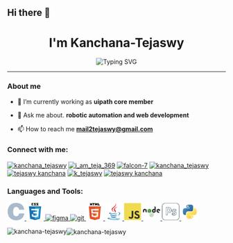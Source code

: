 ## Hi there 👋

<h1 align="center"> I'm Kanchana-Tejaswy</h1>
<!---<h3 align="center">A passionate frontend developer from India</h3> 
<img align="right" alt="Coding" width="400" src="https://cdn.dribbble.com/users/1162077/screenshots/3848914/programmer.gif "> --->
<p align="center">
  <img src="https://readme-typing-svg.herokuapp.com?size=22&duration=4000&color=00C4FF&center=true&vCenter=true&width=600&lines=🚀+Passionate+about+AI+%26+Automation;💡+Problem+Solver+and+Quick+Learner;🎯+Building+Projects+in+AI%2C+ML+%26+RPA;📚+Always+Exploring+New+Technologies;2D+Animator;Web+Developer;" alt="Typing SVG" />
</p>  


------------
<!----
<p align="left"> <img src="https://komarev.com/ghpvc/?username=kanchana-tejaswy&label=Profile%20views&color=0e75b6&style=flat" alt="kanchana-tejaswy" /> </p>
---->


### About me 
- 🔭 I’m currently working as **uipath core member**

- 💬 Ask me about. **robotic automation and web development**

- 📫 How to reach me **mail2tejaswy@gmail.com**

<h3 align="left">Connect with me:</h3>
<p align="left">
<a href="https://www.linkedin.com/in/tejaswy-kanchana-810740327/" target="blank"><img align="center" src="https://raw.githubusercontent.com/rahuldkjain/github-profile-readme-generator/master/src/images/icons/Social/linked-in-alt.svg" alt="kanchana_tejaswy" height="30" width="40" /></a>
<a href="https://instagram.com/i_am_teja_369" target="blank"><img align="center" src="https://raw.githubusercontent.com/rahuldkjain/github-profile-readme-generator/master/src/images/icons/Social/instagram.svg" alt="i_am_teja_369" height="30" width="40" /></a>
<a href="https://www.youtube.com/c/falcon-7" target="blank"><img align="center" src="https://raw.githubusercontent.com/rahuldkjain/github-profile-readme-generator/master/src/images/icons/Social/youtube.svg" alt="falcon-7" height="30" width="40" /></a>
<a href="https://www.codechef.com/users/kanchana_tejaswy" target="blank"><img align="center" src="https://cdn.jsdelivr.net/npm/simple-icons@3.1.0/icons/codechef.svg" alt="kanchana_tejaswy" height="30" width="40" /></a>
<a href="https://www.hackerrank.com/tejaswy kanchana" target="blank"><img align="center" src="https://raw.githubusercontent.com/rahuldkjain/github-profile-readme-generator/master/src/images/icons/Social/hackerrank.svg" alt="tejaswy kanchana" height="30" width="40" /></a>
<a href="https://www.leetcode.com/k_tejaswy" target="blank"><img align="center" src="https://raw.githubusercontent.com/rahuldkjain/github-profile-readme-generator/master/src/images/icons/Social/leet-code.svg" alt="k_tejaswy" height="30" width="40" /></a>
<a href="https://auth.geeksforgeeks.org/user/tejaswy kanchana" target="blank"><img align="center" src="https://raw.githubusercontent.com/rahuldkjain/github-profile-readme-generator/master/src/images/icons/Social/geeks-for-geeks.svg" alt="tejaswy kanchana" height="30" width="40" /></a>
</p>

<h3 align="left">Languages and Tools:</h3>
<p align="left"> <a href="https://www.cprogramming.com/" target="_blank" rel="noreferrer"> <img src="https://raw.githubusercontent.com/devicons/devicon/master/icons/c/c-original.svg" alt="c" width="40" height="40"/> </a> <a href="https://www.w3schools.com/css/" target="_blank" rel="noreferrer"> <img src="https://raw.githubusercontent.com/devicons/devicon/master/icons/css3/css3-original-wordmark.svg" alt="css3" width="40" height="40"/> </a> <a href="https://www.figma.com/" target="_blank" rel="noreferrer"> <img src="https://www.vectorlogo.zone/logos/figma/figma-icon.svg" alt="figma" width="40" height="40"/> </a> <a href="https://git-scm.com/" target="_blank" rel="noreferrer"> <img src="https://www.vectorlogo.zone/logos/git-scm/git-scm-icon.svg" alt="git" width="40" height="40"/> </a> <a href="https://www.w3.org/html/" target="_blank" rel="noreferrer"> <img src="https://raw.githubusercontent.com/devicons/devicon/master/icons/html5/html5-original-wordmark.svg" alt="html5" width="40" height="40"/> </a> <a href="https://www.java.com" target="_blank" rel="noreferrer"> <img src="https://raw.githubusercontent.com/devicons/devicon/master/icons/java/java-original.svg" alt="java" width="40" height="40"/> </a> <a href="https://developer.mozilla.org/en-US/docs/Web/JavaScript" target="_blank" rel="noreferrer"> <img src="https://raw.githubusercontent.com/devicons/devicon/master/icons/javascript/javascript-original.svg" alt="javascript" width="40" height="40"/> </a> <a href="https://nodejs.org" target="_blank" rel="noreferrer"> <img src="https://raw.githubusercontent.com/devicons/devicon/master/icons/nodejs/nodejs-original-wordmark.svg" alt="nodejs" width="40" height="40"/> </a> <a href="https://www.photoshop.com/en" target="_blank" rel="noreferrer"> <img src="https://raw.githubusercontent.com/devicons/devicon/master/icons/photoshop/photoshop-line.svg" alt="photoshop" width="40" height="40"/> </a> <a href="https://www.python.org" target="_blank" rel="noreferrer"> <img src="https://raw.githubusercontent.com/devicons/devicon/master/icons/python/python-original.svg" alt="python" width="40" height="40"/> </a> </p>

<p><img align="left" src="https://github-readme-stats.vercel.app/api/top-langs?username=kanchana-tejaswy&show_icons=true&locale=en&layout=compact" alt="kanchana-tejaswy" /></p>
<!-----
<p>&nbsp;<img align="center" src="https://github-readme-stats.vercel.app/api?username=kanchana-tejaswy&show_icons=true&locale=en" alt="kanchana-tejaswy" /></p> ---->

<p><img align="center" src="https://github-readme-streak-stats.herokuapp.com/?user=kanchana-tejaswy&" alt="kanchana-tejaswy" /></p>
